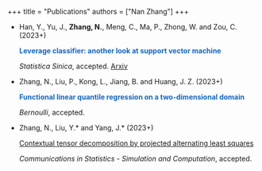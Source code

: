 +++
title = "Publications"
authors = ["Nan Zhang"]
+++


- Han, Y., Yu, J., **Zhang, N.**, Meng, C., Ma, P., Zhong, W. and Zou, C. (2023+)

  <span style="color:#1565c0">**Leverage classifier: another look at support vector machine**</span>

  *Statistica Sinica*, accepted. [Arxiv](https://arxiv.org/pdf/2308.12444.pdf)

- Zhang, N., Liu, P., Kong, L., Jiang, B. and Huang, J. Z. (2023+)

  <span style="color:#1565c0">**Functional linear quantile regression on a two-dimensional domain**</span>

  *Bernoulli*, accepted.

- Zhang, N., Liu, Y.* and Yang, J.* (2023+)

  [Contextual tensor decomposition by projected alternating least squares](https://www.tandfonline.com/eprint/DFPKYGFZ2EIU8BBYNKQJ/full?target=10.1080/03610918.2023.2196748)
	
  *Communications in Statistics - Simulation and Computation*, accepted.

[^1]: SDS (School of Data Science); MANA (School of Management). Years refer to graduation dates.